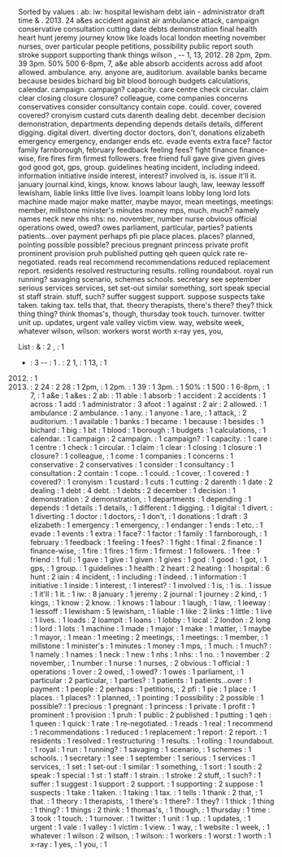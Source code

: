 Sorted by values :
ab: iw: hospital lewisham debt iain - administrator draft time & . 2013. 24 a&es accident against air ambulance attack, campaign conservative consultation cutting date debts demonstration final health heart hunt jeremy journey know like loads local london meeting november nurses, over particular people petitions, possibility public report south stroke support supporting thank things wilson , -- 1, 13, 2012. 28 2pm, 2pm. 39 3pm. 50% 500 6-8pm, 7, a&e able absorb accidents across add afoot allowed. ambulance. any. anyone are, auditorium. available banks became because besides bichard big bit blood borough budgets calculations, calendar. campaign. campaign? capacity. care centre check circular. claim clear closing closure closure? colleague, come companies concerns conservatives consider consultancy contain cope. could. cover, covered covered? cronyism custard cuts darenth dealing debt. december decision demonstration, departments depending depends details details, different digging. digital divert. diverting doctor doctors, don't, donations elizabeth emergency emergency, endanger ends etc. evade events extra face? factor family farnborough, february feedback feeling fees? fight finance finance-wise, fire fires firm firmest followers. free friend full gave give given gives god good got, gps, group. guidelines heating incident, including indeed. information initiative inside interest, interest? involved is, is. issue it'll it. january journal kind, kings, know. knows labour laugh, law, leeway lessoff lewisham, liable links little live lives. loampit loans lobby long lord lots machine made major make matter, maybe mayor, mean meetings, meetings: member, millstone minister's minutes money mps, much. much? namely names neck new nhs nhs: no. november, number nurse obvious official operations owed, owed? owes parliament, particular, parties? patients patients...over payment perhaps pfi pie place places. places? planned, pointing possible possible? precious pregnant princess private profit prominent provision pruh published putting qeh queen quick rate re-negotiated. reads real recommend recommendations reduced replacement report. residents resolved restructuring results. rolling roundabout. royal run running? savaging scenario, schemes schools. secretary see september serious services services, set set-out similar something, sort speak special st staff strain. stuff, such? suffer suggest support. suppose suspects take taken. taking tax. tells that, that. theory therapists, there's there? they? thick thing thing? think thomas's, though, thursday took touch. turnover. twitter unit up. updates, urgent vale valley victim view. way, website week, whatever wilson, wilson: workers worst worth x-ray yes, you, 

List :
& : 2
, : 1
- : 3
-- : 1
. : 2
1, : 1
13, : 1
2012. : 1
2013. : 2
24 : 2
28 : 1
2pm, : 1
2pm. : 1
39 : 1
3pm. : 1
50% : 1
500 : 1
6-8pm, : 1
7, : 1
a&e : 1
a&es : 2
ab: : 11
able : 1
absorb : 1
accident : 2
accidents : 1
across : 1
add : 1
administrator : 3
afoot : 1
against : 2
air : 2
allowed. : 1
ambulance : 2
ambulance. : 1
any. : 1
anyone : 1
are, : 1
attack, : 2
auditorium. : 1
available : 1
banks : 1
became : 1
because : 1
besides : 1
bichard : 1
big : 1
bit : 1
blood : 1
borough : 1
budgets : 1
calculations, : 1
calendar. : 1
campaign : 2
campaign. : 1
campaign? : 1
capacity. : 1
care : 1
centre : 1
check : 1
circular. : 1
claim : 1
clear : 1
closing : 1
closure : 1
closure? : 1
colleague, : 1
come : 1
companies : 1
concerns : 1
conservative : 2
conservatives : 1
consider : 1
consultancy : 1
consultation : 2
contain : 1
cope. : 1
could. : 1
cover, : 1
covered : 1
covered? : 1
cronyism : 1
custard : 1
cuts : 1
cutting : 2
darenth : 1
date : 2
dealing : 1
debt : 4
debt. : 1
debts : 2
december : 1
decision : 1
demonstration : 2
demonstration, : 1
departments : 1
depending : 1
depends : 1
details : 1
details, : 1
different : 1
digging. : 1
digital : 1
divert. : 1
diverting : 1
doctor : 1
doctors, : 1
don't, : 1
donations : 1
draft : 3
elizabeth : 1
emergency : 1
emergency, : 1
endanger : 1
ends : 1
etc. : 1
evade : 1
events : 1
extra : 1
face? : 1
factor : 1
family : 1
farnborough, : 1
february : 1
feedback : 1
feeling : 1
fees? : 1
fight : 1
final : 2
finance : 1
finance-wise, : 1
fire : 1
fires : 1
firm : 1
firmest : 1
followers. : 1
free : 1
friend : 1
full : 1
gave : 1
give : 1
given : 1
gives : 1
god : 1
good : 1
got, : 1
gps, : 1
group. : 1
guidelines : 1
health : 2
heart : 2
heating : 1
hospital : 6
hunt : 2
iain : 4
incident, : 1
including : 1
indeed. : 1
information : 1
initiative : 1
inside : 1
interest, : 1
interest? : 1
involved : 1
is, : 1
is. : 1
issue : 1
it'll : 1
it. : 1
iw: : 8
january : 1
jeremy : 2
journal : 1
journey : 2
kind, : 1
kings, : 1
know : 2
know. : 1
knows : 1
labour : 1
laugh, : 1
law, : 1
leeway : 1
lessoff : 1
lewisham : 5
lewisham, : 1
liable : 1
like : 2
links : 1
little : 1
live : 1
lives. : 1
loads : 2
loampit : 1
loans : 1
lobby : 1
local : 2
london : 2
long : 1
lord : 1
lots : 1
machine : 1
made : 1
major : 1
make : 1
matter, : 1
maybe : 1
mayor, : 1
mean : 1
meeting : 2
meetings, : 1
meetings: : 1
member, : 1
millstone : 1
minister's : 1
minutes : 1
money : 1
mps, : 1
much. : 1
much? : 1
namely : 1
names : 1
neck : 1
new : 1
nhs : 1
nhs: : 1
no. : 1
november : 2
november, : 1
number : 1
nurse : 1
nurses, : 2
obvious : 1
official : 1
operations : 1
over : 2
owed, : 1
owed? : 1
owes : 1
parliament, : 1
particular : 2
particular, : 1
parties? : 1
patients : 1
patients...over : 1
payment : 1
people : 2
perhaps : 1
petitions, : 2
pfi : 1
pie : 1
place : 1
places. : 1
places? : 1
planned, : 1
pointing : 1
possibility : 2
possible : 1
possible? : 1
precious : 1
pregnant : 1
princess : 1
private : 1
profit : 1
prominent : 1
provision : 1
pruh : 1
public : 2
published : 1
putting : 1
qeh : 1
queen : 1
quick : 1
rate : 1
re-negotiated. : 1
reads : 1
real : 1
recommend : 1
recommendations : 1
reduced : 1
replacement : 1
report : 2
report. : 1
residents : 1
resolved : 1
restructuring : 1
results. : 1
rolling : 1
roundabout. : 1
royal : 1
run : 1
running? : 1
savaging : 1
scenario, : 1
schemes : 1
schools. : 1
secretary : 1
see : 1
september : 1
serious : 1
services : 1
services, : 1
set : 1
set-out : 1
similar : 1
something, : 1
sort : 1
south : 2
speak : 1
special : 1
st : 1
staff : 1
strain. : 1
stroke : 2
stuff, : 1
such? : 1
suffer : 1
suggest : 1
support : 2
support. : 1
supporting : 2
suppose : 1
suspects : 1
take : 1
taken. : 1
taking : 1
tax. : 1
tells : 1
thank : 2
that, : 1
that. : 1
theory : 1
therapists, : 1
there's : 1
there? : 1
they? : 1
thick : 1
thing : 1
thing? : 1
things : 2
think : 1
thomas's, : 1
though, : 1
thursday : 1
time : 3
took : 1
touch. : 1
turnover. : 1
twitter : 1
unit : 1
up. : 1
updates, : 1
urgent : 1
vale : 1
valley : 1
victim : 1
view. : 1
way, : 1
website : 1
week, : 1
whatever : 1
wilson : 2
wilson, : 1
wilson: : 1
workers : 1
worst : 1
worth : 1
x-ray : 1
yes, : 1
you, : 1
